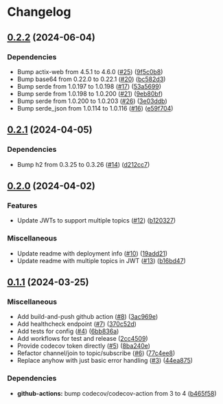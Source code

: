 # Changelog

## [0.2.2](https://github.com/ikornaselur/notiflux/compare/v0.2.1...v0.2.2) (2024-06-04)


### Dependencies

* Bump actix-web from 4.5.1 to 4.6.0 ([#25](https://github.com/ikornaselur/notiflux/issues/25)) ([9f5c0b8](https://github.com/ikornaselur/notiflux/commit/9f5c0b821afd221bbb8005e1670f804b7b8ecb4e))
* Bump base64 from 0.22.0 to 0.22.1 ([#20](https://github.com/ikornaselur/notiflux/issues/20)) ([bc582d3](https://github.com/ikornaselur/notiflux/commit/bc582d3b6730de863d924982ecdb32610c2e303e))
* Bump serde from 1.0.197 to 1.0.198 ([#17](https://github.com/ikornaselur/notiflux/issues/17)) ([53a5699](https://github.com/ikornaselur/notiflux/commit/53a569988cd2cbec95a3f67bf677fc532474195a))
* Bump serde from 1.0.198 to 1.0.200 ([#21](https://github.com/ikornaselur/notiflux/issues/21)) ([9eb80bf](https://github.com/ikornaselur/notiflux/commit/9eb80bf8b4ade73107443ebd5640a2bb7c53f175))
* Bump serde from 1.0.200 to 1.0.203 ([#26](https://github.com/ikornaselur/notiflux/issues/26)) ([3e03ddb](https://github.com/ikornaselur/notiflux/commit/3e03ddbf119373e171b1b57db223e88fa19651c7))
* Bump serde_json from 1.0.114 to 1.0.116 ([#16](https://github.com/ikornaselur/notiflux/issues/16)) ([e59f704](https://github.com/ikornaselur/notiflux/commit/e59f70472569887603a4f062ff822b204b76d185))

## [0.2.1](https://github.com/ikornaselur/notiflux/compare/v0.2.0...v0.2.1) (2024-04-05)


### Dependencies

* Bump h2 from 0.3.25 to 0.3.26 ([#14](https://github.com/ikornaselur/notiflux/issues/14)) ([d212cc7](https://github.com/ikornaselur/notiflux/commit/d212cc77a3db01f00a83c8c9c9c4c631934babcc))

## [0.2.0](https://github.com/ikornaselur/notiflux/compare/v0.1.1...v0.2.0) (2024-04-02)


### Features

* Update JWTs to support multiple topics ([#12](https://github.com/ikornaselur/notiflux/issues/12)) ([b120327](https://github.com/ikornaselur/notiflux/commit/b120327c051f403574a118d8e27795cc38c9f410))


### Miscellaneous

* Update readme with deployment info ([#10](https://github.com/ikornaselur/notiflux/issues/10)) ([19add21](https://github.com/ikornaselur/notiflux/commit/19add212b357be08fdde8f575c8f74e79ed487bb))
* Update readme with multiple topics in JWT ([#13](https://github.com/ikornaselur/notiflux/issues/13)) ([b16bd47](https://github.com/ikornaselur/notiflux/commit/b16bd47321acbe36693ba3007258e1d1f258cb73))

## [0.1.1](https://github.com/ikornaselur/notiflux/compare/v0.1.0...v0.1.1) (2024-03-25)


### Miscellaneous

* Add build-and-push github action ([#8](https://github.com/ikornaselur/notiflux/issues/8)) ([3ac969e](https://github.com/ikornaselur/notiflux/commit/3ac969ebc3830b0429bb68ead5f59823a5b68663))
* Add healthcheck endpoint ([#7](https://github.com/ikornaselur/notiflux/issues/7)) ([370c52d](https://github.com/ikornaselur/notiflux/commit/370c52d16d3f7189599f731c308f2e509cd546b3))
* Add tests for config ([#4](https://github.com/ikornaselur/notiflux/issues/4)) ([6bb836a](https://github.com/ikornaselur/notiflux/commit/6bb836ab0439dafdd5fc5fa04d04802e8dbe5e91))
* Add workflows for test and release ([2cc4509](https://github.com/ikornaselur/notiflux/commit/2cc45098517ebafaf79cefd6416df96d4373d34e))
* Provide codecov token directly ([#5](https://github.com/ikornaselur/notiflux/issues/5)) ([8ba240e](https://github.com/ikornaselur/notiflux/commit/8ba240e0b0e0d7e7c5e714221c96316077f5982e))
* Refactor channel/join to topic/subscribe ([#6](https://github.com/ikornaselur/notiflux/issues/6)) ([77c4ee8](https://github.com/ikornaselur/notiflux/commit/77c4ee869277296c4b5148bd72931dafd38dbc43))
* Replace anyhow with just basic error handling ([#3](https://github.com/ikornaselur/notiflux/issues/3)) ([44ea875](https://github.com/ikornaselur/notiflux/commit/44ea875ae91a703a1541c4b43a8cf9dc2d2b7467))


### Dependencies

* **github-actions:** bump codecov/codecov-action from 3 to 4 ([b465f58](https://github.com/ikornaselur/notiflux/commit/b465f588e468b6f4c075dd4050db32b1fad8227a))
